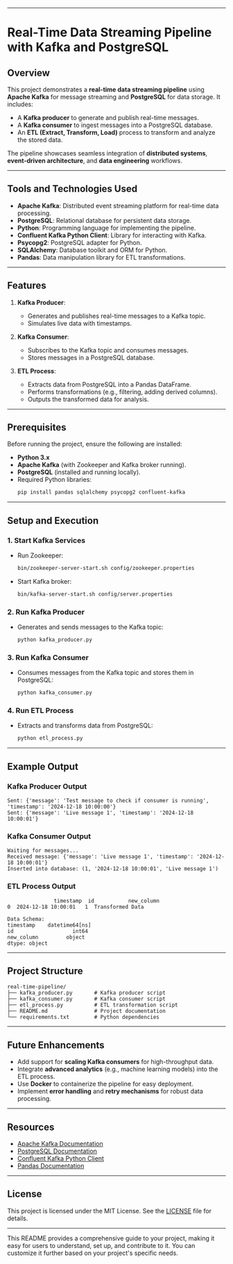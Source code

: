 

---

# Real-Time Data Streaming Pipeline with Kafka and PostgreSQL

## Overview
This project demonstrates a **real-time data streaming pipeline** using **Apache Kafka** for message streaming and **PostgreSQL** for data storage. It includes:
- A **Kafka producer** to generate and publish real-time messages.
- A **Kafka consumer** to ingest messages into a PostgreSQL database.
- An **ETL (Extract, Transform, Load)** process to transform and analyze the stored data.

The pipeline showcases seamless integration of **distributed systems**, **event-driven architecture**, and **data engineering** workflows.

---

## Tools and Technologies Used
- **Apache Kafka**: Distributed event streaming platform for real-time data processing.
- **PostgreSQL**: Relational database for persistent data storage.
- **Python**: Programming language for implementing the pipeline.
- **Confluent Kafka Python Client**: Library for interacting with Kafka.
- **Psycopg2**: PostgreSQL adapter for Python.
- **SQLAlchemy**: Database toolkit and ORM for Python.
- **Pandas**: Data manipulation library for ETL transformations.

---

## Features
1. **Kafka Producer**:
   - Generates and publishes real-time messages to a Kafka topic.
   - Simulates live data with timestamps.

2. **Kafka Consumer**:
   - Subscribes to the Kafka topic and consumes messages.
   - Stores messages in a PostgreSQL database.

3. **ETL Process**:
   - Extracts data from PostgreSQL into a Pandas DataFrame.
   - Performs transformations (e.g., filtering, adding derived columns).
   - Outputs the transformed data for analysis.

---

## Prerequisites
Before running the project, ensure the following are installed:
- **Python 3.x**
- **Apache Kafka** (with Zookeeper and Kafka broker running).
- **PostgreSQL** (installed and running locally).
- Required Python libraries:
  ```bash
  pip install pandas sqlalchemy psycopg2 confluent-kafka
  ```

---

## Setup and Execution

### 1. Start Kafka Services
- Run Zookeeper:
  ```bash
  bin/zookeeper-server-start.sh config/zookeeper.properties
  ```
- Start Kafka broker:
  ```bash
  bin/kafka-server-start.sh config/server.properties
  ```

### 2. Run Kafka Producer
- Generates and sends messages to the Kafka topic:
  ```bash
  python kafka_producer.py
  ```

### 3. Run Kafka Consumer
- Consumes messages from the Kafka topic and stores them in PostgreSQL:
  ```bash
  python kafka_consumer.py
  ```

### 4. Run ETL Process
- Extracts and transforms data from PostgreSQL:
  ```bash
  python etl_process.py
  ```

---

## Example Output

### Kafka Producer Output
```plaintext
Sent: {'message': 'Test message to check if consumer is running', 'timestamp': '2024-12-18 10:00:00'}
Sent: {'message': 'Live message 1', 'timestamp': '2024-12-18 10:00:01'}
```

### Kafka Consumer Output
```plaintext
Waiting for messages...
Received message: {'message': 'Live message 1', 'timestamp': '2024-12-18 10:00:01'}
Inserted into database: (1, '2024-12-18 10:00:01', 'Live message 1')
```

### ETL Process Output
```plaintext
               timestamp  id           new_column
0  2024-12-18 10:00:01   1  Transformed Data

Data Schema:
timestamp    datetime64[ns]
id                   int64
new_column         object
dtype: object
```

---

## Project Structure
```
real-time-pipeline/
├── kafka_producer.py       # Kafka producer script
├── kafka_consumer.py       # Kafka consumer script
├── etl_process.py          # ETL transformation script
├── README.md               # Project documentation
└── requirements.txt        # Python dependencies
```

---

## Future Enhancements
- Add support for **scaling Kafka consumers** for high-throughput data.
- Integrate **advanced analytics** (e.g., machine learning models) into the ETL process.
- Use **Docker** to containerize the pipeline for easy deployment.
- Implement **error handling** and **retry mechanisms** for robust data processing.

---

## Resources
- [Apache Kafka Documentation](https://kafka.apache.org/documentation/)
- [PostgreSQL Documentation](https://www.postgresql.org/docs/)
- [Confluent Kafka Python Client](https://github.com/confluentinc/confluent-kafka-python)
- [Pandas Documentation](https://pandas.pydata.org/docs/)

---

## License
This project is licensed under the MIT License. See the [LICENSE](LICENSE) file for details.

---

This README provides a comprehensive guide to your project, making it easy for users to understand, set up, and contribute to it. You can customize it further based on your project's specific needs.
